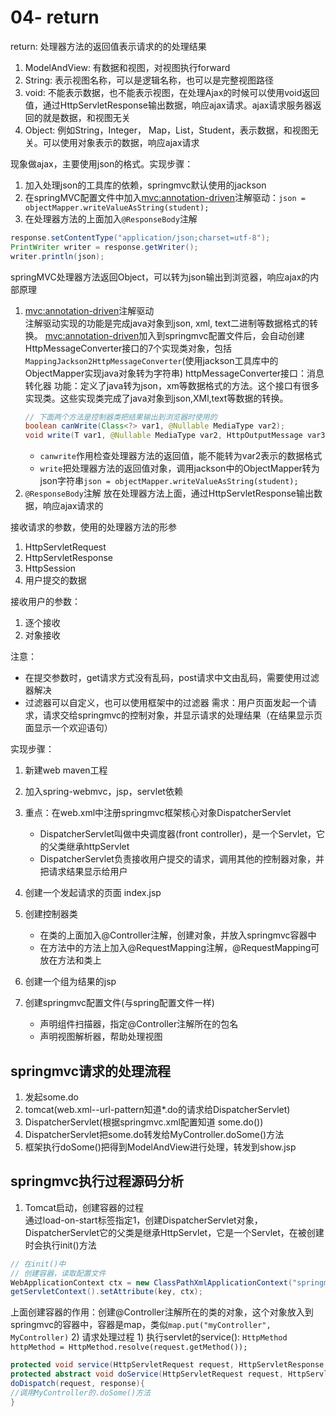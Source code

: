 # 04- return
return: 处理器方法的返回值表示请求的的处理结果

1) ModelAndView: 有数据和视图，对视图执行forward
2) String: 表示视图名称，可以是逻辑名称，也可以是完整视图路径
3) void: 不能表示数据，也不能表示视图，在处理Ajax的时候可以使用void返回值，通过HttpServletResponse输出数据，响应ajax请求。ajax请求服务器返回的就是数据，和视图无关
4) Object: 例如String，Integer， Map，List，Student，表示数据，和视图无关。可以使用对象表示的数据，响应ajax请求

现象做ajax，主要使用json的格式。实现步骤：
1) 加入处理json的工具库的依赖，springmvc默认使用的jackson
2) 在springMVC配置文件中加入<mvc:annotation-driven>注解驱动：`json = objectMapper.writeValueAsString(student);`
3) 在处理器方法的上面加入`@ResponseBody`注解
```java
response.setContentType("application/json;charset=utf-8");
PrintWriter writer = response.getWriter();
writer.println(json);
```
springMVC处理器方法返回Object，可以转为json输出到浏览器，响应ajax的内部原理
1) <mvc:annotation-driven>注解驱动  
注解驱动实现的功能是完成java对象到json, xml, text二进制等数据格式的转换。
   <mvc:annotation-driven>加入到springmvc配置文件后，会自动创建HttpMessageConverter接口的7个实现类对象，包括`MappingJackson2HttpMessageConverter`(使用jackson工具库中的ObjectMapper实现java对象转为字符串)
   httpMessageConverter接口：消息转化器
   功能：定义了java转为json，xm等数据格式的方法。这个接口有很多实现类。这些实现类完成了java对象到json,XMl,text等数据的转换。
   ```java
   // 下面两个方法是控制器类把结果输出到浏览器时使用的
   boolean canWrite(Class<?> var1, @Nullable MediaType var2);
   void write(T var1, @Nullable MediaType var2, HttpOutputMessage var3)
   ```
   - `canwrite`作用检查处理器方法的返回值，能不能转为var2表示的数据格式
   - `write`把处理器方法的返回值对象，调用jackson中的ObjectMapper转为json字符串`json = objectMapper.writeValueAsString(student);`
2) `@ResponseBody`注解
放在处理器方法上面，通过HttpServletResponse输出数据，响应ajax请求的

接收请求的参数，使用的处理器方法的形参
1) HttpServletRequest
2) HttpServletResponse
3) HttpSession
4) 用户提交的数据

接收用户的参数：
1) 逐个接收
2) 对象接收

注意：
- 在提交参数时，get请求方式没有乱码，post请求中文由乱码，需要使用过滤器解决
- 过滤器可以自定义，也可以使用框架中的过滤器
  需求：用户页面发起一个请求，请求交给springmvc的控制对象，并显示请求的处理结果（在结果显示页面显示一个欢迎语句）

实现步骤：
1) 新建web maven工程
2) 加入spring-webmvc，jsp，servlet依赖
3) 重点：在web.xml中注册springmvc框架核心对象DispatcherServlet
    - DispatcherServlet叫做中央调度器(front controller)，是一个Servlet，它的父类继承httpServlet
    - DispatcherServlet负责接收用户提交的请求，调用其他的控制器对象，并把请求结果显示给用户

4) 创建一个发起请求的页面 index.jsp
5) 创建控制器类
    - 在类的上面加入@Controller注解，创建对象，并放入springmvc容器中
    - 在方法中的方法上加入@RequestMapping注解，@RequestMapping可放在方法和类上

6) 创建一个组为结果的jsp
7) 创建springmvc配置文件(与spring配置文件一样)
    - 声明组件扫描器，指定@Controller注解所在的包名
    - 声明视图解析器，帮助处理视图

## springmvc请求的处理流程

1) 发起some.do
2) tomcat(web.xml--url-pattern知道*.do的请求给DispatcherServlet)
3) DispatcherServlet(根据springmvc.xml配置知道 some.do())
4) DispatcherServlet把some.do转发给MyController.doSome()方法
5) 框架执行doSome()把得到ModelAndView进行处理，转发到show.jsp

## springmvc执行过程源码分析
1) Tomcat启动，创建容器的过程  
   通过load-on-start标签指定1，创建DispatcherServlet对象，DispatcherServlet它的父类是继承HttpServlet，它是一个Servlet，在被创建时会执行init()方法
```java
// 在init()中
// 创建容器，读取配置文件
WebApplicationContext ctx = new ClassPathXmlApplicationContext("springmvc.xml");
getServletContext().setAttribute(key, ctx);
```
上面创建容器的作用：创建@Controller注解所在的类的对象，这个对象放入到springmvc的容器中，容器是map，类似`map.put("myController", MyController)`
2) 请求处理过程
    1) 执行servlet的service(): `HttpMethod httpMethod = HttpMethod.resolve(request.getMethod());`
   ```java
   protected void service(HttpServletRequest request, HttpServletResponse response)
   protected abstract void doService(HttpServletRequest request, HttpServletResponse response)
   doDispatch(request, response){
   //调用MyController的.doSome()方法
   }
   ```
   

